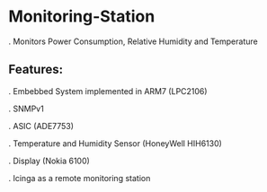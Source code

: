 Monitoring-Station
==================

. Monitors Power Consumption, Relative Humidity and Temperature

Features:
---------
. Embebbed System implemented in ARM7 (LPC2106)

. SNMPv1

. ASIC (ADE7753)

. Temperature and Humidity Sensor (HoneyWell HIH6130)

. Display (Nokia 6100)

. Icinga as a remote monitoring station


